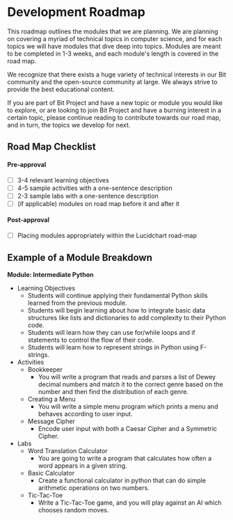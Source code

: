# Development Roadmap

This roadmap outlines the modules that we are planning. We are planning on covering a myriad of technical topics in computer science, and for each topics we will have modules that dive deep into topics. Modules are meant to be completed in 1-3 weeks, and each module's length is covered in the road map.

We recognize that there exists a huge variety of technical interests in our Bit community and the open-source community at large. We always strive to provide the best educational content. 

If you are part of Bit Project and have a new topic or module you would like to explore, or are looking to join Bit Project and have a burning interest in a certain topic, please continue reading to contribute towards our road map, and in turn, the topics we develop for next.

## Road Map Checklist

#### Pre-approval

* [ ] 3-4 relevant learning objectives
* [ ] 4-5 sample activities with a one-sentence description
* [ ] 2-3 sample labs with a one-sentence description
* [ ] \(if applicable\) modules on road map before it and after it  

#### Post-approval

* [ ] Placing modules appropriately within the Lucidchart road-map

## Example of a Module Breakdown

**Module: Intermediate Python**

* Learning Objectives
  * Students will continue applying their fundamental Python skills learned from the previous module.
  * Students will begin learning about how to integrate basic data structures like lists and dictionaries to add complexity to their Python code.
  * Students will learn how they can use for/while loops and if statements to control the flow of their code.
  * Students will learn how to represent strings in Python using F-strings.
* Activities
  * Bookkeeper
    * You will write a program that reads and parses a list of Dewey decimal numbers and match it to the correct genre based on the number and then find the distribution of each genre.
  * Creating a Menu
    * You will write a simple menu program which prints a menu and behaves according to user input.
  * Message Cipher
    * Encode user input with both a Caesar Cipher and a Symmetric Cipher.
* Labs
  * Word Translation Calculator
    * You are going to write a program that calculates how often a word appears in a given string.
  * Basic Calculator
    * Create a functional calculator in python that can do simple arithmetic operations on two numbers.
  * Tic-Tac-Toe
    * Write a Tic-Tac-Toe game, and you will play against an AI which chooses random moves.

